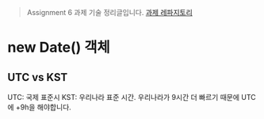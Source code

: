 > Assignment 6 과제 기술 정리글입니다.
> [과제 레파지토리](https://github.com/POB-Coconut/Assignment4-DW-SW)

# new Date() 객체

## UTC vs KST

UTC: 국제 표준시
KST: 우리나라 표준 시간. 우리나라가 9시간 더 빠르기 때문에 UTC에 +9h을 해야합니다.
